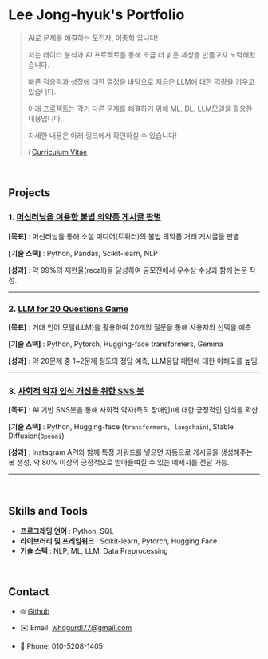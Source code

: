 # Lee Jong-hyuk's Portfolio

> AI로 문제를 해결하는 도전자, 이종혁 입니다!
>
> 저는 데이터 분석과 AI 프로젝트를 통해 조금 더 밝은 세상을 만들고자 노력해왔습니다.
>
> 빠른 적응력과 성장에 대한 열정을 바탕으로 지금은 LLM에 대한 역량을 키우고 있습니다.
>
> 아래 프로젝트는 각기 다른 문제를 해결하기 위해 ML, DL, LLM모델을 활용한 내용입니다.
>
> 자세한 내용은 아래 링크에서 확인하실 수 있습니다!
>
> :information_source: [Curriculum Vitae](https://github.com/JHyuk2/html-resume/blob/master/JongHyeok_CV_2024.pdf)

<br>

## Projects



### 1. [머신러닝을 이용한 불법 의약품 게시글 판별](https://github.com/JHyuk2/MyProjects/tree/main/공모전%20-%20머신러닝을%20이용한%20불법%20의약품%20게시글%20판별)

**[목표]** : 머신러닝을 통해 소셜 미디어(트위터)의 불법 의약품 거래 게시글을 판별

**[기술 스택]** : Python, Pandas, Scikit-learn, NLP

**[성과]** : 약 99%의 재현율(recall)을 달성하여 공모전에서 우수상 수상과 함께 논문 작성.



---



### 2. [LLM for 20 Questions Game](https://github.com/JHyuk2/MyProjects/tree/main/Kaggle%20-%20LLM%2020%20questions)

**[목표]** : 거대 언어 모델(LLM)을 활용하여 20개의 질문을 통해 사용자의 선택을 예측

**[기술 스택]** : Python, Pytorch, Hugging-face transformers, Gemma

**[성과]** : 약 20문제 중 1~2문제 정도의 정답 예측, LLM응답 패턴에 대한 이해도를 높임.



---



### 3. [사회적 약자 인식 개선을 위한 SNS 봇](https://github.com/JHyuk2/MyProjects/tree/main/Dacon%20-%20사회적%20약자%20인식%20개선을%20위한%20SNS봇)

**[목표]** : AI 기반 SNS봇을 통해 사회적 약자(특히 장애인)에 대한 긍정적인 인식을 확산

**[기술 스택]** : Python, Hugging-face (`transformers, langchain`), Stable Diffusion(`Openai`)

**[성과]** : Instagram API와 함께 특정 키워드를 넣으면 자동으로 게시글을 생성해주는 봇 생성, 약 80% 이상의 긍정적으로 받아들여질 수 있는 메세지를 전달 가능.



---



<br>



## Skills and Tools

- **프로그래밍 언어** : Python, SQL  
- **라이브러리 및 프레임워크** : Scikit-learn, Pytorch, Hugging Face  
- **기술 스택** : NLP, ML, LLM, Data Preprocessing

<br>



## Contact

- 🌐 [Github](https://github.com/JHyuk2)

- ✉️ Email: whdgurdl77@gmail.com

- :calling: Phone: 010-5208-1405

  



